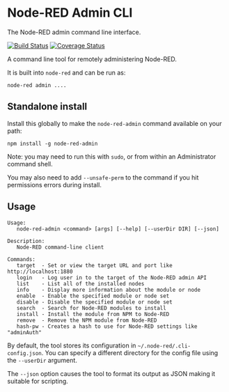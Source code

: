 # Node-RED Admin CLI

The Node-RED admin command line interface.

[![Build Status](https://travis-ci.org/node-red/node-red-admin.svg?branch=master)](https://travis-ci.org/node-red/node-red-admin) [![Coverage Status](https://coveralls.io/repos/node-red/node-red-admin/badge.svg?branch=master)](https://coveralls.io/r/node-red/node-red-admin?branch=master)


A command line tool for remotely administering Node-RED.

It is built into `node-red` and can be run as:

    node-red admin ....


## Standalone install

Install this globally to make the `node-red-admin` command available on your path:

    npm install -g node-red-admin

Note: you may need to run this with `sudo`, or from within an Administrator command shell.

You may also need to add `--unsafe-perm` to the command if you hit permissions errors during install.

## Usage

    Usage:
       node-red-admin <command> [args] [--help] [--userDir DIR] [--json]

    Description:
       Node-RED command-line client

    Commands:
       target  - Set or view the target URL and port like http://localhost:1880
       login   - Log user in to the target of the Node-RED admin API
       list    - List all of the installed nodes
       info    - Display more information about the module or node
       enable  - Enable the specified module or node set
       disable - Disable the specified module or node set
       search  - Search for Node-RED modules to install
       install - Install the module from NPM to Node-RED
       remove  - Remove the NPM module from Node-RED
       hash-pw - Creates a hash to use for Node-RED settings like "adminAuth"

By default, the tool stores its configuration in `~/.node-red/.cli-config.json`. You
can specify a different directory for the config file using the `--userDir` argument.

The `--json` option causes the tool to format its output as JSON making it suitable
for scripting.
